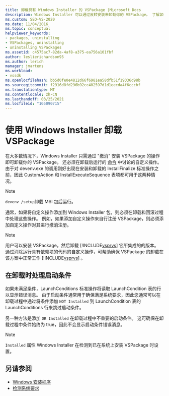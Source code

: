 ```yaml
---
title: 卸载具有 Windows Installer 的 VSPackage |Microsoft Docs
description: Windows Installer 可以通过反转安装来卸载你的 VSPackage。 了解如何处理 Windows Installer 包中的自定义操作。
ms.custom: SEO-VS-2020
ms.date: 11/04/2016
ms.topic: conceptual
helpviewer_keywords:
- packages, uninstalling
- VSPackages, uninstalling
- uninstalling VSPackages
ms.assetid: c4575ac7-82da-4af8-a375-ea756a101fbf
author: leslierichardson95
ms.author: lerich
manager: jmartens
ms.workload:
- vssdk
ms.openlocfilehash: bb5d0fe0e4812d66f6981ea58dfb51f19336d98b
ms.sourcegitcommit: f2916d8fd296b92cc402597d1d1eecda4f6cccbf
ms.translationtype: MT
ms.contentlocale: zh-CN
ms.lasthandoff: 03/25/2021
ms.locfileid: "105090715"
---
```

# <a name="uninstalling-a-vspackage-with-windows-installer"></a>使用 Windows Installer 卸载 VSPackage
在大多数情况下，Windows Installer 只需通过 "撤消" 安装 VSPackage 的操作即可卸载你的 VSPackage。 还必须在卸载后运行的 [命令](../../extensibility/internals/commands-that-must-be-run-after-installation.md) 中讨论的自定义操作。 由于对 devenv.exe 的调用刚好出现在安装和卸载的 InstallFinalize 标准操作之前，因此 CustomAction 和 InstallExecuteSequence 表项都可用于这两种情况。

> [!NOTE]
> `devenv /setup`卸载 MSI 包后运行。

 通常，如果将自定义操作添加到 Windows Installer 包，则必须在卸载和回滚过程中处理这些操作。 例如，如果添加自定义操作来自行注册 VSPackage，则必须添加自定义操作对其进行撤消注册。

> [!NOTE]
> 用户可以安装 VSPackage，然后卸载 [!INCLUDE[vsprvs](../../code-quality/includes/vsprvs_md.md)] 它所集成的的版本。 通过消除运行具有依赖项的代码的自定义操作，可帮助确保 VSPackage 的卸载在该方案中正常工作 [!INCLUDE[vsprvs](../../code-quality/includes/vsprvs_md.md)] 。

## <a name="handling-launch-conditions-at-uninstall-time"></a>在卸载时处理启动条件
 如果未满足条件，LaunchConditions 标准操作将读取 LaunchCondition 表的行以显示错误消息。 由于启动条件通常用于确保满足系统要求，因此您通常可以在卸载过程中通过将条件添加 `NOT Installed` 到 LaunchCondition 表的 LaunchConditions 行来跳过启动条件。

 另一种方法是添加 `OR Installed` 在卸载过程中不重要的启动条件。 这可确保在卸载过程中条件始终为 true，因此不会显示启动条件错误消息。

> [!NOTE]
> `Installed` 属性 Windows Installer 在检测到已在系统上安装 VSPackage 时设置。

## <a name="see-also"></a>另请参阅
- [Windows 安装程序](/previous-versions/ee231230(v=vs.100))
- [检测系统要求](../../extensibility/internals/detecting-system-requirements.md)